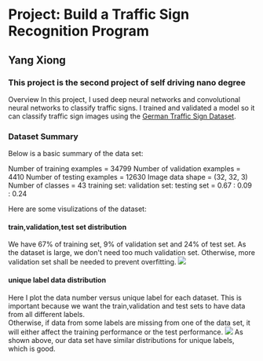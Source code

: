 # **Project: Build a Traffic Sign Recognition Program** 
## Yang Xiong

### This project is the second project of self driving nano degree

Overview
In this project, I used deep neural networks and convolutional neural networks to classify traffic signs. I trained and validated a model so it can classify traffic sign images using the [German Traffic Sign Dataset](http://benchmark.ini.rub.de/?section=gtsrb&subsection=dataset). 

### Dataset Summary
Below is a basic summary of the data set:

Number of training examples = 34799
Number of validation examples = 4410
Number of testing examples = 12630
Image data shape = (32, 32, 3)
Number of classes = 43
training set: validation set: testing set = 0.67 : 0.09 : 0.24

Here are some visulizations of the dataset:
#### train,validation,test set distribution
We have 67% of training set, 9% of validation set and 24% of test set.
As the dataset is large, we don't need too much validation set. Otherwise, more validation set shall be needed to prevent overfitting.
![](https://github.com/supersheepbear/CarND-Traffic-Sign-Classifier-P2-Yang/report_images/data_ratio.png)
#### unique label data distribution
Here I plot the data number versus unique label for each dataset. 
This is important because we want the train,validation and test sets to have data from all different labels.<br>
Otherwise, if data from some labels are missing from one of the data set, it will  either affect the training performance or the test performance.
![](https://github.com/supersheepbear/CarND-Traffic-Sign-Classifier-P2-Yang/report_images/unique_label_distribution.png)
As shown above, our data set have similar distributions for unique labels, which is good.


